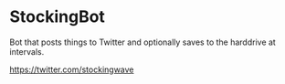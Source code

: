 # StockingBot

Bot that posts things to Twitter and optionally saves to the harddrive at intervals.

https://twitter.com/stockingwave

